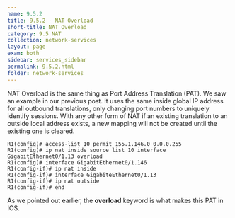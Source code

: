 ```yaml
---
name: 9.5.2
title: 9.5.2 - NAT Overload
short-title: NAT Overload
category: 9.5 NAT
collection: network-services
layout: page
exam: both
sidebar: services_sidebar
permalink: 9.5.2.html
folder: network-services
---
```

NAT Overload is the same thing as Port Address Translation (PAT). We saw an example in our previous post. It uses the same inside global IP address for all outbound translations, only changing port numbers to uniquely identify sessions. With any other form of NAT if an existing translation to an outside local address exists, a new mapping will not be created until the existing one is cleared.
```
R1(config)# access-list 10 permit 155.1.146.0 0.0.0.255
R1(config)# ip nat inside source list 10 interface GigabitEthernet0/1.13 overload
R1(config)# interface GigabitEthernet0/1.146
R1(config-if)# ip nat inside
R1(config-if)# interface GigabiteEthernet0/1.13
R1(config-if)# ip nat outside
R1(config-if)# end
```
As we pointed out earlier, the **overload** keyword is what makes this PAT in IOS. 
